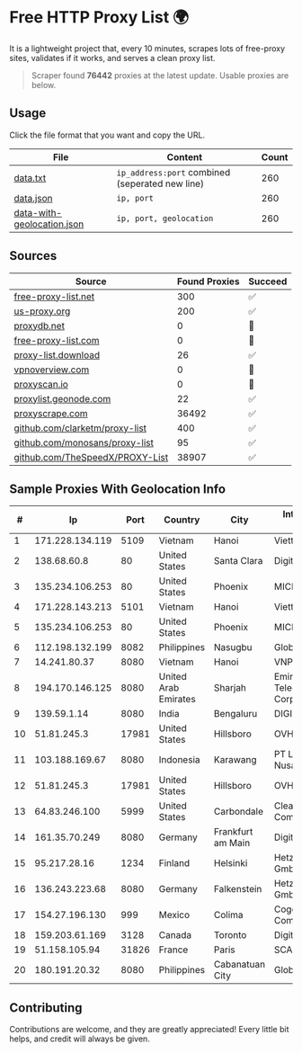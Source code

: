 
# Free HTTP Proxy List 🌍

It is a lightweight project that, every 10 minutes, scrapes lots of free-proxy sites, validates if it works, and serves a clean proxy list.


> Scraper found **76442** proxies at the latest update. Usable proxies are below.

## Usage

Click the file format that you want and copy the URL.


|File|Content|Count|
|----|-------|-----|
|[data.txt](https://raw.githubusercontent.com/themiralay/Proxy-List-World/master/data.txt)|`ip_address:port` combined (seperated new line)|260|
|[data.json](https://raw.githubusercontent.com/themiralay/Proxy-List-World/master/data.json)|`ip, port`|260|
|[data-with-geolocation.json](https://raw.githubusercontent.com/themiralay/Proxy-List-World/master/data-with-geolocation.json)|`ip, port, geolocation`|260|

## Sources

|Source|Found Proxies|Succeed|
|------|-------------|-------|
|[free-proxy-list.net](https://free-proxy-list.net)|300|✅|
|[us-proxy.org](https://www.us-proxy.org)|200|✅|
|[proxydb.net](http://proxydb.net)|0|🚫|
|[free-proxy-list.com](https://free-proxy-list.com/?page=&port=&type%5B%5D=http&type%5B%5D=https&up_time=0&search=Search)|0|🚫|
|[proxy-list.download](https://www.proxy-list.download/HTTP)|26|✅|
|[vpnoverview.com](https://vpnoverview.com/privacy/anonymous-browsing/free-proxy-servers)|0|🚫|
|[proxyscan.io](https://www.proxyscan.io)|0|🚫|
|[proxylist.geonode.com](https://proxylist.geonode.com/api/proxy-list?limit=300&page=1&sort_by=lastChecked&sort_type=desc&protocols=http,https)|22|✅|
|[proxyscrape.com](https://api.proxyscrape.com/v2/?request=displayproxies&protocol=http&timeout=10000&country=all&ssl=all&anonymity=all)|36492|✅|
|[github.com/clarketm/proxy-list](https://raw.githubusercontent.com/clarketm/proxy-list/master/proxy-list-raw.txt)|400|✅|
|[github.com/monosans/proxy-list](https://raw.githubusercontent.com/monosans/proxy-list/main/proxies/http.txt)|95|✅|
|[github.com/TheSpeedX/PROXY-List](https://raw.githubusercontent.com/TheSpeedX/PROXY-List/master/http.txt)|38907|✅|


## Sample Proxies With Geolocation Info

|#|Ip|Port|Country|City|Internet Service Provider|
|-|--|----|-------|----|-------------------------|
|1|171.228.134.119|5109|Vietnam|Hanoi|Viettel Corporation|
|2|138.68.60.8|80|United States|Santa Clara|DigitalOcean, LLC|
|3|135.234.106.253|80|United States|Phoenix|MICROSOFT|
|4|171.228.143.213|5101|Vietnam|Hanoi|Viettel Corporation|
|5|135.234.106.253|80|United States|Phoenix|MICROSOFT|
|6|112.198.132.199|8082|Philippines|Nasugbu|Globe Telecom|
|7|14.241.80.37|8080|Vietnam|Hanoi|VNPT|
|8|194.170.146.125|8080|United Arab Emirates|Sharjah|Emirates Telecommunications Corporation|
|9|139.59.1.14|8080|India|Bengaluru|DIGITALOCEAN|
|10|51.81.245.3|17981|United States|Hillsboro|OVH SAS|
|11|103.188.169.67|8080|Indonesia|Karawang|PT Lintas Jaringan Nusantara|
|12|51.81.245.3|17981|United States|Hillsboro|OVH SAS|
|13|64.83.246.100|5999|United States|Carbondale|Clearwave Communications|
|14|161.35.70.249|8080|Germany|Frankfurt am Main|DigitalOcean, LLC|
|15|95.217.28.16|1234|Finland|Helsinki|Hetzner Online GmbH|
|16|136.243.223.68|8080|Germany|Falkenstein|Hetzner Online GmbH|
|17|154.27.196.130|999|Mexico|Colima|Cogent Communications|
|18|159.203.61.169|3128|Canada|Toronto|DigitalOcean, LLC|
|19|51.158.105.94|31826|France|Paris|SCALEWAY|
|20|180.191.20.32|8080|Philippines|Cabanatuan City|Globe Telecom|



## Contributing

Contributions are welcome, and they are greatly appreciated! Every
little bit helps, and credit will always be given.

